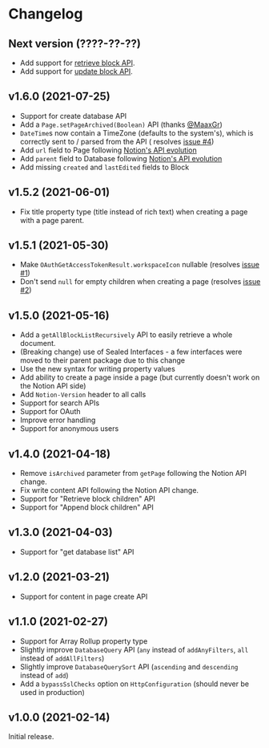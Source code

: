 # Changelog

## Next version (????-??-??)

- Add support for [retrieve block API](https://developers.notion.com/reference/retrieve-a-block).
- Add support for [update block API](https://developers.notion.com/reference/update-a-block).

## v1.6.0 (2021-07-25)

- Support for create database API
- Add a `Page.setPageArchived(Boolean)` API (thanks [@MaaxGr](https://github.com/MaaxGr))
- `DateTime`s now contain a TimeZone (defaults to the system's), which is correctly sent to / parsed from the API (
  resolves [issue #4](https://github.com/BoD/klibnotion/issues/4))
- Add `url` field to Page
  following [Notion's API evolution](https://developers.notion.com/changelog/page-objects-now-return-url)
- Add `parent` field to Database
  following [Notion's API evolution](https://developers.notion.com/changelog/database-objects-now-return-parent)
- Add missing `created` and `lastEdited` fields to Block

## v1.5.2 (2021-06-01)

- Fix title property type (title instead of rich text) when creating a page with a page parent.

## v1.5.1 (2021-05-30)

- Make `OAuthGetAccessTokenResult.workspaceIcon` nullable
  (resolves [issue #1](https://github.com/BoD/klibnotion/issues/1))
- Don't send `null` for empty children when creating a page
(resolves [issue #2](https://github.com/BoD/klibnotion/issues/2))

## v1.5.0 (2021-05-16)

- Add a `getAllBlockListRecursively` API to easily retrieve a whole document.
- (Breaking change) use of Sealed Interfaces - a few interfaces were moved to their parent package due to this change
- Use the new syntax for writing property values
- Add ability to create a page inside a page (but currently doesn't work on the Notion API side)
- Add `Notion-Version` header to all calls
- Support for search APIs
- Support for OAuth
- Improve error handling
- Support for anonymous users

## v1.4.0 (2021-04-18)

- Remove `isArchived` parameter from `getPage` following the Notion API change.
- Fix write content API following the Notion API change.
- Support for "Retrieve block children" API
- Support for "Append block children" API

## v1.3.0 (2021-04-03)

- Support for "get database list" API

## v1.2.0 (2021-03-21)

- Support for content in page create API

## v1.1.0 (2021-02-27)

- Support for Array Rollup property type
- Slightly improve `DatabaseQuery` API (`any` instead of `addAnyFilters`, `all` instead of `addAllFilters`)
- Slightly improve `DatabaseQuerySort` API (`ascending` and `descending` instead of `add`)
- Add a `bypassSslChecks` option on `HttpConfiguration` (should never be used in production)

## v1.0.0 (2021-02-14)

Initial release.
